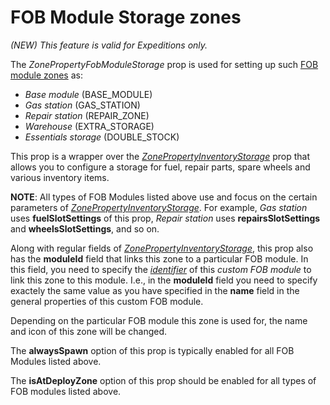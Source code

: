 # FOB Module Storage zones

*(NEW) This feature is valid for Expeditions only.*

The *ZonePropertyFobModuleStorage* prop is used for setting up such [FOB module zones](./zones_of_fob_modules_overview.md) as:

-   *Base module* (BASE_MODULE)
-   *Gas station* (GAS_STATION)
-   *Repair station* (REPAIR_ZONE)
-   *Warehouse* (EXTRA_STORAGE)
-   *Essentials storage* (DOUBLE_STOCK)

This prop is a wrapper over the [*ZonePropertyInventoryStorage*](./../inventory_storage_zones.md) prop that allows you to configure a storage for fuel, repair parts, spare wheels and various inventory items. 

**NOTE**: All types of FOB Modules listed above use and focus on the certain parameters of [*ZonePropertyInventoryStorage*](./../inventory_storage_zones.md). For example, *Gas station* uses **fuelSlotSettings** of this prop, *Repair station* uses **repairsSlotSettings** and **wheelsSlotSettings**, and so on. 

Along with regular fields of [*ZonePropertyInventoryStorage*](./../inventory_storage_zones.md), this prop also has the **moduleId** field that links this zone to a particular FOB module. In this field, you need to specify the [*identifier*][fob_module_identifier] of this *custom FOB module* to link this zone to this module. I.e., in the **moduleId** field you need to specify exactely the same value as you have specified in the **name** field in the general properties of this custom FOB module.

Depending on the particular FOB module this zone is used for, the name and icon of this zone will be changed.

The **alwaysSpawn** option of this prop is typically enabled for all FOB Modules listed above.

The **isAtDeployZone** option of this prop should be enabled for all types of FOB modules listed above.


[fob_module_identifier]: ./../../../../../custom_gameplay_entities/fob_modules/general_properties_of_fob_modules.md
